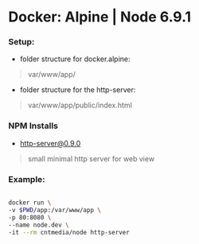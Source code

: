 # Docker: Alpine | Node 6.9.1

### Setup:
 - folder structure for docker.alpine:

 > var/www/app/

 - folder structure for the http-server:

 > var/www/app/public/index.html

### NPM Installs
 
 - http-server@0.9.0

 > small minimal http server for web view

### Example:
```bash

docker run \
-v $PWD/app:/var/www/app \
-p 80:8080 \
--name node.dev \
-it --rm cntmedia/node http-server

```